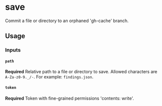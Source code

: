 # save

Commit a file or directory to an orphaned 'gh-cache' branch.

## Usage

### Inputs

#### `path`

**Required** Relative path to a file or directory to save. Allowed characters are `A-Za-z0-9._/-`. For example: `findings.json`.

#### `token`

**Required** Token with fine-grained permissions 'contents: write'.
